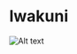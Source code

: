 # Iwakuni
![Alt text](https://media-cdn.tripadvisor.com/media/photo-s/08/4d/69/5f/iwakuni-castle.jpg)
